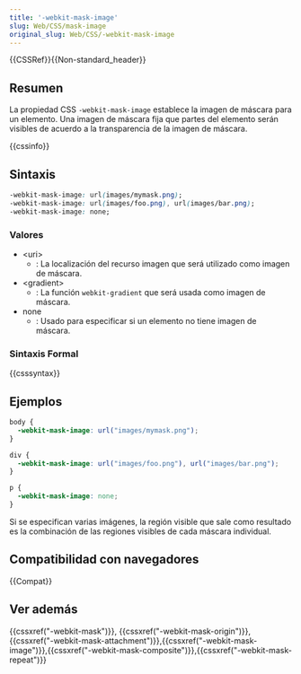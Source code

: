 ```yaml
---
title: '-webkit-mask-image'
slug: Web/CSS/mask-image
original_slug: Web/CSS/-webkit-mask-image
---
```


{{CSSRef}}{{Non-standard_header}}

## Resumen

La propiedad CSS `-webkit-mask-image` establece la imagen de máscara para un elemento. Una imagen de máscara fija que partes del elemento serán visibles de acuerdo a la transparencia de la imagen de máscara.

{{cssinfo}}

## Sintaxis

```css
-webkit-mask-image: url(images/mymask.png);
-webkit-mask-image: url(images/foo.png), url(images/bar.png);
-webkit-mask-image: none;
```

### Valores

- \<uri>
  - : La localización del recurso imagen que será utilizado como imagen de máscara.
- \<gradient>
  - : La función `webkit-gradient` que será usada como imagen de máscara.
- none
  - : Usado para especificar si un elemento no tiene imagen de máscara.

### Sintaxis Formal

{{csssyntax}}

## Ejemplos

```css
body {
  -webkit-mask-image: url("images/mymask.png");
}

div {
  -webkit-mask-image: url("images/foo.png"), url("images/bar.png");
}

p {
  -webkit-mask-image: none;
}
```

Si se especifican varias imágenes, la región visible que sale como resultado es la combinación de las regiones visibles de cada máscara individual.

## Compatibilidad con navegadores

{{Compat}}

## Ver además

{{cssxref("-webkit-mask")}}, {{cssxref("-webkit-mask-origin")}}, {{cssxref("-webkit-mask-attachment")}},{{cssxref("-webkit-mask-image")}},{{cssxref("-webkit-mask-composite")}},{{cssxref("-webkit-mask-repeat")}}
